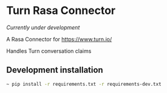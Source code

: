 # Turn Rasa Connector

_Currently under development_

A Rasa Connector for https://www.turn.io/

Handles Turn conversation claims

## Development installation
```bash
~ pip install -r requirements.txt -r requirements-dev.txt
```
